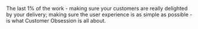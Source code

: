 The last 1% of the work - making sure your customers are really delighted by your delivery; making sure the user experience is as simple as possible - is what Customer Obsession is all about.